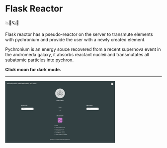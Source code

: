 # Flask Reactor

💥🌛🪐🌌

Flask reactor has a pseudo-reactor on the server to transmute elements with pychronium and provide the user with a newly created element.

Pychronium is an energy souce recovered from a recent supernova event in the andromeda galaxy, it absorbs reactant nucleii and transmutates all subatomic particles into pychron.


**Click moon for dark mode.**

<hr>

<img src="./assets/readmeimage.png" width="70%">













